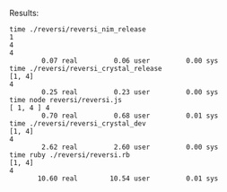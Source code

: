 Results:

    time ./reversi/reversi_nim_release
    1
    4
    4
            0.07 real         0.06 user         0.00 sys
    time ./reversi/reversi_crystal_release
    [1, 4]
    4
            0.25 real         0.23 user         0.00 sys
    time node reversi/reversi.js
    [ 1, 4 ] 4
            0.70 real         0.68 user         0.01 sys
    time ./reversi/reversi_crystal_dev
    [1, 4]
    4
            2.62 real         2.60 user         0.00 sys
    time ruby ./reversi/reversi.rb
    [1, 4]
    4
           10.60 real        10.54 user         0.01 sys